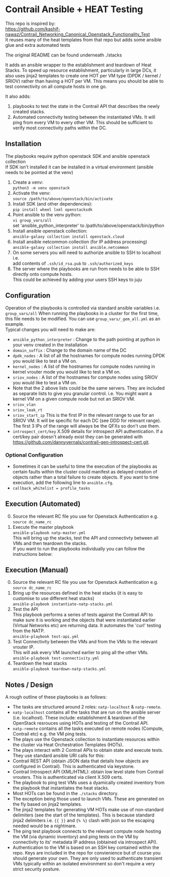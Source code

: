 # Contrail Ansible + HEAT Testing

This repo is inspired by:  
https://github.com/kashif-nawaz/Contrail_Networking_Canonical_Openstack_Functionality_Test  
It reuses many of the heat templates from that repo but adds some ansible glue and extra automated tests

The original README can be found underneath ./stacks

It adds an ansible wrapper to the establishment and teardown of Heat Stacks. To speed up resource establishment,
particularly in large DCs, it also uses jinja2 templates to create one HOT per VM type (DPDK / kernel / SRIOV) rather than
having a HOT per VM.  This means you should be able to test connectivity on all compute hosts in one go.  

It also adds:
1) playbooks to test the state in the Contrail API that describes the newly created stacks.
2) Automated connectivity testing between the instantiated VMs.  It will ping from every VM to every other VM.  This should be sufficient to verify most connectivity paths within the DC.

## Installation
The playbooks require python openstack SDK and ansible openstack collection  
If SDK isn't installed it can be installed in a virtual environment (ansible needs to be pointed at the venv)  
1) Create a venv:  
   `python3 -m venv openstack`  
2) Activate the venv:  
   `source /path/to/above/openstack/bin/activate`  
3) Install SDK (and other dependencies):  
   `pip install wheel lxml openstacksdk`
4) Point ansible to the venv python:  
   `vi group_vars/all`  
   set 'ansible_python_interpreter' to /path/to/above/openstack/bin/python  
5) Install ansible openstack collection:  
   `ansible-galaxy collection install openstack.cloud`  
6) Install ansible netcommon collection (for IP address processing)  
   `ansible-galaxy collection install ansible.netcommon`     
7) On some servers you will need to authorize ansible to SSH to localhost i.e.  
   add contents of `.ssh/id_rsa.pub` to `.ssh/authorized_keys`
8) The server where the playbooks are run from needs to be able to SSH directly onto compute hosts.  
   This could be achieved by adding your users SSH keys to juju


## Configuration
Operation of the playbooks is controlled via standard ansible variables i.e. `group_vars/all`
When running the playbooks in a cluster for the first time, this file needs to be modified.
You can use `group_vars/_gem_all.yml` as an example.    
Typical changes you will need to make are:  
* `ansible_python_interpreter` : Change to the path pointing at python in your venv created in the installation  
* `domain_suffix` : Change to the domain name of the DC    
* `dpdk_nodes` : A list of all the hostnames for compute nodes running DPDK you would like to test a VM on.
* `kernel_nodes` : A list of the hostnames for compute nodes running in kernel vrouter mode you would like to test a VM on.
* `sriov_nodes` : A list of the hostnames for compute nodes  using SRIOV you would like to test a VM on.
*  Note that the 2 above lists could be the same servers.  They are included as separate lists to give you granular control. i.e.   You might want a kernel VM on a given compute node but not an SRIOV VM.  
* `sriov_vlan`
* `sriov_leak_rt` 
* `sriov_start_ip` This is the first IP in the relevant range to use for an SRIOV VM.  It will be specific for each DC (see DDD for relevant range).  The first 3 IPs of the range will always be the QFXs so don't use them.
*  `introspect_cert/key`  X.509 details for introspect API authentication.  If a cert/key pair doesn't already exist they can be generated with  https://github.com/dannyvernals/contrail-gen-introspect-cert.git.

### Optional Configuration
* Sometimes it can be useful to time the execution of the playbooks as certain faults within the cluster could manifest as delayed creation of objects rather than a total failure to create objects.  If you want to time execution, add the following line to `ansible.cfg`.  
* `callback_whitelist = profile_tasks`

## Execution (Automated)
0) Source the relevant RC file you use for Openstack Authentication e.g.  
`source dc_name_rc`
1) Execute the master playbook  
`ansible-playbook natp-master.yml`   
   This will bring up the stacks, test the API and connectivty between all VMs and then teardown the stacks.  
   If you want to run the playbooks individually you can follow the instructions below:

## Execution (Manual)
0) Source the relevant RC file you use for Openstack Authentication e.g.  
`source dc_name_rc`
1)  Bring up the resources defined in the heat stacks (it is easy to customise to use different heat stacks)  
`ansible-playbook instantiate-natp-stacks.yml`  
2) Test the API  
   This playbook performs a series of tests against the Contrail API to make sure it is working and
   the objects that were instantiated earlier (Virtual Networks etc) are returning data.
   It automates the 'curl' testing from the NATP.  
`ansible-playbook test-api.yml`  
3) Test Connectivity between the VMs and from the VMs to the relevant vrouter IP.  
   This will ask every VM launched earlier to ping all the other VMs.  
`ansible-playbook test-connectivity.yml`  
4) Teardown the heat stacks  
`ansible-playbook teardown-natp-stacks.yml`  


## Notes / Design
A rough outline of these playbooks is as follows:
* The tasks are structured around 2 roles: `natp-localhost` & `natp-remote`.
* `natp-localhost` contains all the tasks that are run on the ansible server (i.e. localhost).  These include: establishment & teardown of the OpenStack resrouces using HOTs and testing of the Contrail API.
* `natp-remote` contains all the tasks executed on remote nodes (Compute, Contrail etc) e.g. the VM ping tests.
* The plays use the Openstack collection to instantiate resources within the cluster via Heat Orchestration Templates (HOTs).
* The plays interact with 2 Contrail APIs to obtain state and execute tests.  They use standard ansible URI calls for this:
* Contrail REST API (obtain JSON data that details how objects are configured in Contrail). This is authenticated via keystone.  
* Contrail Introspect API (XML/HTML): obtain low level state from Contrail vrouters. This is authenticated via client X.509 certs.  
* The playbook to ping test VMs uses a dyamically created inventory from the playbook that instantiates the heat stacks.
* Most HOTs can be found in the `./stacks` directory.
* The exception being those used to launch VMs.  These are generated on the fly based on jinja2 templates.
* The jinja2 templates for generating VM HOTs make use of non-standard delimiters (see the start of the templates). This is because standard jinja2 delimiters i.e. `{{ }}` and `{% %}` clash with json so the escaping needed would be a nightmare.
* The ping test playbook connects to the relevant compute node hosting the VM (via dynamic inventory) and ping tests on the VM by connectivity to its' metadata IP address (obtained via introspect API).
* Authentication to the VM is based on an SSH key contained within the repo.  Keys are included in the repo for convienience but of course you should generate your own.  They are only used to authenticate transient VMs typically within an isolated environment so don't require a very strict security posture.



